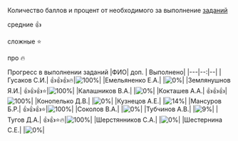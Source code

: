 Количество баллов и процент от необходимого за выполнение [заданий](tasks.md)

средние :+1:

сложные :star:

про :fire: 

Прогресс в выполнении заданий 
|ФИО| доп. | Выполнено|
|---|--:|--|
|Гусаков С.И.|  :+1::+1::+1::fire:|![100%](https://progress-bar.xyz/100/?title=зчт)|
|Емельяненко Е.А.|  |![0%](https://progress-bar.xyz/0/?title=-5&color=ff0000)|
|Землянушнов Я.И.|  :+1::+1::+1::star:|![100%](https://progress-bar.xyz/100/?title=зчт)|
|Калашников В.А.|  |![0%](https://progress-bar.xyz/0/?title=-4&color=ff0000)|
|Кокташев А.А.|  :+1::+1::+1:|![100%](https://progress-bar.xyz/100/?title=зчт)|
|Конопелько Д.В.|  |![0%](https://progress-bar.xyz/0/?title=-1&color=ff0000)|
|Кузнецов А.Е.|  |![14%](https://progress-bar.xyz/14/?title=3)|
|Мансуров Б.Р.|  :+1::+1::+1::star:|![100%](https://progress-bar.xyz/100/?title=зчт)|
|Соколов В.А.|  |![0%](https://progress-bar.xyz/0/?title=-2&color=ff0000)|
|Тубчинов А.В.|  |![9%](https://progress-bar.xyz/9/?title=2)|
|Тугов Д.А.|  :+1::+1::star::fire:|![100%](https://progress-bar.xyz/100/?title=зчт)|
|Шерстянников С.А.|  |![0%](https://progress-bar.xyz/0/?title=-4&color=ff0000)|
|Шестернина С.Е.|  |![0%](https://progress-bar.xyz/0/?title=-5&color=ff0000)|


